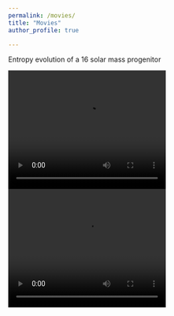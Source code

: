 ```yaml
---
permalink: /movies/
title: "Movies"
author_profile: true

---
```


Entropy evolution of a 16 solar mass progenitor

<video width="320" height="240" controls>
  <source src="Ye_2.mp4" type="video/mp4">
</video>

<video width="320" height="240" controls>
  <source src="gwstrain_M13_SFHo_rotating.mp4" type="video/mp4">
</video>




